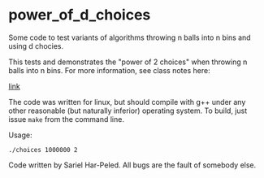 # power_of_d_choices
Some code to test variants of algorithms throwing n balls into n bins and using d chocies.

This tests and demonstrates the "power of 2 choices" when throwing n
balls into n bins. For more information, see class notes here:

[link](https://courses.engr.illinois.edu/cs574/sp2024/lec/notes/lec/21_two_choices.pdf)

The code was written for linux, but should compile with g++ under any
other reasonable (but naturally inferior) operating system. To build,
just issue `make` from the command line.

Usage:

`./choices 1000000 2`

Code written by Sariel Har-Peled. All bugs are the fault of somebody else.
